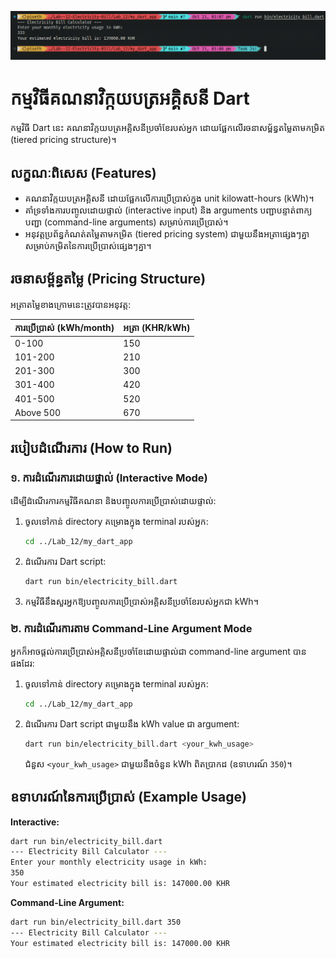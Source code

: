 

![Electricity Bill Calculator Diagram](Lab_12/my_dart_app/img/image.png)


# កម្មវិធីគណនាវិក្កយបត្រអគ្គិសនី Dart

កម្មវិធី Dart នេះ គណនាវិក្កយបត្រអគ្គិសនីប្រចាំខែរបស់អ្នក ដោយផ្អែកលើរចនាសម្ព័ន្ធតម្លៃតាមកម្រិត (tiered pricing structure)។

## លក្ខណៈពិសេស (Features)

*   គណនាវិក្កយបត្រអគ្គិសនី ដោយផ្អែកលើការប្រើប្រាស់ក្នុង unit kilowatt-hours (kWh)។
*   គាំទ្រទាំងការបញ្ចូលដោយផ្ទាល់ (interactive input) និង arguments បញ្ជាបន្ទាត់ពាក្យបញ្ជា (command-line arguments) សម្រាប់ការប្រើប្រាស់។
*   អនុវត្តប្រព័ន្ធកំណត់តម្លៃតាមកម្រិត (tiered pricing system) ជាមួយនឹងអត្រាផ្សេងៗគ្នាសម្រាប់កម្រិតនៃការប្រើប្រាស់ផ្សេងៗគ្នា។

## រចនាសម្ព័ន្ធតម្លៃ (Pricing Structure)

អត្រាតម្លៃខាងក្រោមនេះត្រូវបានអនុវត្ត:

| ការប្រើប្រាស់ (kWh/month) | អត្រា (KHR/kWh) |
| :---------------- | :------------- |
| 0-100             | 150            |
| 101-200           | 210            |
| 201-300           | 300            |
| 301-400           | 420            |
| 401-500           | 520            |
| Above 500         | 670            |

## របៀបដំណើរការ (How to Run)

### ១. ការដំណើរការដោយផ្ទាល់ (Interactive Mode)

ដើម្បីដំណើរការកម្មវិធីគណនា និងបញ្ចូលការប្រើប្រាស់ដោយផ្ទាល់:

1.  ចូលទៅកាន់ directory គម្រោងក្នុង terminal របស់អ្នក:
    ```bash
    cd ../Lab_12/my_dart_app
    ```
2.  ដំណើរការ Dart script:
    ```bash
    dart run bin/electricity_bill.dart
    ```
3.  កម្មវិធីនឹងសួរអ្នកឱ្យបញ្ចូលការប្រើប្រាស់អគ្គិសនីប្រចាំខែរបស់អ្នកជា kWh។

### ២. ការដំណើរការតាម Command-Line Argument Mode

អ្នកក៏អាចផ្តល់ការប្រើប្រាស់អគ្គិសនីប្រចាំខែដោយផ្ទាល់ជា command-line argument បានផងដែរ:

1.  ចូលទៅកាន់ directory គម្រោងក្នុង terminal របស់អ្នក:
    ```bash
    cd ../Lab_12/my_dart_app
    ```
2.  ដំណើរការ Dart script ជាមួយនឹង kWh value ជា argument:
    ```bash
    dart run bin/electricity_bill.dart <your_kwh_usage>
    ```
    ជំនួស `<your_kwh_usage>` ជាមួយនឹងចំនួន kWh ពិតប្រាកដ (ឧទាហរណ៍ `350`)។

## ឧទាហរណ៍នៃការប្រើប្រាស់ (Example Usage)

**Interactive:**
```bash
dart run bin/electricity_bill.dart
--- Electricity Bill Calculator ---
Enter your monthly electricity usage in kWh:
350
Your estimated electricity bill is: 147000.00 KHR
```

**Command-Line Argument:**
```bash
dart run bin/electricity_bill.dart 350
--- Electricity Bill Calculator ---
Your estimated electricity bill is: 147000.00 KHR
